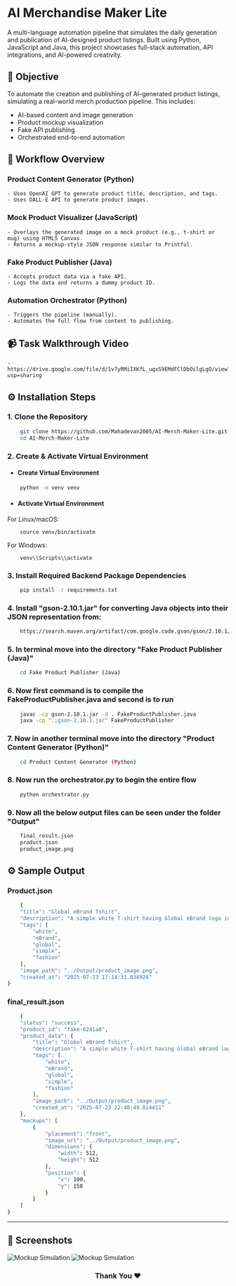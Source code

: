 # AI Merchandise Maker Lite
A multi-language automation pipeline that simulates the daily generation and publication of AI-designed product listings. Built using Python, JavaScript and Java, this project showcases full-stack automation, API integrations, and AI-powered creativity.

## 🎯 Objective
To automate the creation and publishing of AI-generated product listings, simulating a real-world merch production pipeline. This includes:

- AI-based content and image generation
- Product mockup visualization
- Fake API publishing
- Orchestrated end-to-end automation

## 🔁 Workflow Overview

### Product Content Generator (Python)
    - Uses OpenAI GPT to generate product title, description, and tags.
    - Uses DALL·E API to generate product images.

### Mock Product Visualizer (JavaScript)
    - Overlays the generated image on a mock product (e.g., t-shirt or mug) using HTML5 Canvas.
    - Returns a mockup-style JSON response similar to Printful.

### Fake Product Publisher (Java)
    - Accepts product data via a fake API.
    - Logs the data and returns a dummy product ID.

### Automation Orchestrator (Python)
    - Triggers the pipeline (manually).
    - Automates the full flow from content to publishing.

## 📹 Task Walkthrough Video
    - https://drive.google.com/file/d/1v7yRMiIXKfL_uqxS9EMdFClDbOslgLgO/view?usp=sharing

## ⚙️ Installation Steps

### 1. Clone the Repository
```bash
    git clone https://github.com/Mahadevan2005/AI-Merch-Maker-Lite.git
    cd AI-Merch-Maker-Lite
```

### 2. Create & Activate Virtual Environment
- #### Create Virtual Environment
  
```bash
    python -m venv venv
```

- #### Activate Virtual Environment
For Linux/macOS:
```
    source venv/bin/activate
```
For Windows:
```
    venv\\Scripts\\activate
```

### 3. Install Required Backend Package Dependencies
```bash
    pip install -r requirements.txt
```

### 4. Install "gson-2.10.1.jar" for converting Java objects into their JSON representation from:
```bash
    https://search.maven.org/artifact/com.google.code.gson/gson/2.10.1/jar
```

### 5. In terminal move into the directory "Fake Product Publisher (Java)"
```bash
    cd Fake Product Publisher (Java)
```

### 6. Now first command is to compile the FakeProductPublisher.java and second is to run
```bash
    javac -cp gson-2.10.1.jar -d . FakeProductPublisher.java
    java -cp ".;gson-2.10.1.jar" FakeProductPublisher
```

### 7. Now in another terminal move into the directory "Product Content Generator (Python)"
```bash
    cd Product Content Generator (Python)
```

### 8. Now run the orchestrator.py to begin the entire flow
```bash
    python orchestrator.py
```

### 9. Now all the below output files can be seen under the folder "Output"
```bash
    final_result.json
    product.json
    product_image.png
```

## ⚙️ Sample Output
### Product.json
```bash
    {
    "title": "Global eBrand Tshirt",
    "description": "A simple white T-shirt having Global eBrand logo in the center.",
    "tags": [
        "white",
        "eBrand",
        "global",
        "simple",
        "fashion"
    ],
    "image_path": "../Output/product_image.png",
    "created_at": "2025-07-23 17:14:31.838926"
}
```
### final_result.json
```bash
    {
    "status": "success",
    "product_id": "fake-6241a0",
    "product_data": {
        "title": "Global eBrand Tshirt",
        "description": "A simple white T-shirt having Global eBrand logo in the center.",
        "tags": [
            "white",
            "eBrand",
            "global",
            "simple",
            "fashion"
        ],
        "image_path": "../Output/product_image.png",
        "created_at": "2025-07-23 22:40:49.814411"
    },
    "mockups": [
        {
            "placement": "front",
            "image_url": "../Output/product_image.png",
            "dimensions": {
                "width": 512,
                "height": 512
            },
            "position": {
                "x": 100,
                "y": 150
            }
        }
    ]
}
```

<hr>

## 📸 Screenshots
![Mockup Simulation](https://github.com/user-attachments/assets/216e5095-4ae7-4841-89b3-01318c9e00b3)
![Mockup Simulation](https://github.com/user-attachments/assets/a8ab72d1-976e-4ff0-83f2-17e6af13d512)

<h3 align="center">
Thank You ❤️
</h3>
